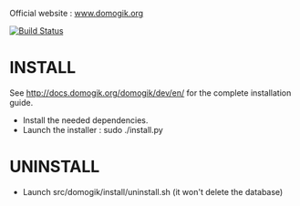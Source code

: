 Official website : www.domogik.org

[![Build Status](https://travis-ci.org/domogik/domogik.svg?branch=master)](https://travis-ci.org/domogik/domogik)

INSTALL
=======

See http://docs.domogik.org/domogik/dev/en/ for the complete installation guide.

* Install the needed dependencies.
* Launch the installer : sudo ./install.py

UNINSTALL
=========

* Launch src/domogik/install/uninstall.sh (it won't delete the database)



